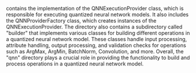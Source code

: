 contains the implementation of the QNNExecutionProvider class, which is responsible for executing quantized neural network models. It also includes the QNNProviderFactory class, which creates instances of the QNNExecutionProvider. The directory also contains a subdirectory called "builder" that implements various classes for building different operations in a quantized neural network model. These classes handle input processing, attribute handling, output processing, and validation checks for operations such as ArgMax, ArgMin, BatchNorm, Convolution, and more. Overall, the "qnn" directory plays a crucial role in providing the functionality to build and process operations in a quantized neural network model.
